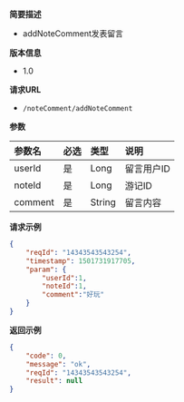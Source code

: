 **简要描述** 
- addNoteComment发表留言

**版本信息**
- 1.0

**请求URL** 
- `/noteComment/addNoteComment `

**参数** 

|参数名|必选|类型|说明|
|:---- |:---   |:---|:----- |
|userId |是 | Long | 留言用户ID |
|noteId |是 | Long | 游记ID |
|comment |是 | String | 留言内容 |

**请求示例**

```JSON
{
    "reqId": "14343543543254",
    "timestamp": 1501731917705,
    "param": {
    	"userId":1,
    	"noteId":1,
    	"comment":"好玩"
    }
}
```


 **返回示例**

```JSON
{
    "code": 0,
    "message": "ok",
    "reqId": "14343543543254",
    "result": null
}
```

